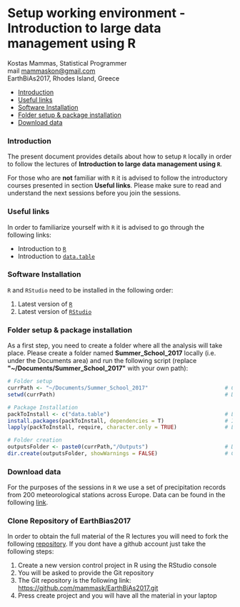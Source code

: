 Setup working environment - Introduction to large data management using R
================
Kostas Mammas, Statistical Programmer <br> mail <mammaskon@gmail.com> <br>
EarthBiAs2017, Rhodes Island, Greece

-   [Introduction](#introduction)
-   [Useful links](#useful-links)
-   [Software Installation](#software-installation)
-   [Folder setup & package installation](#folder-setup-package-installation)
-   [Download data](#download-data)

### Introduction

The present document provides details about how to setup `R` locally in order to follow the lectures of **Introduction to large data management using `R`**.

For those who are **not** familiar with `R` it is advised to follow the introductory courses presented in section **Useful links**. Please make sure to read and understand the next sessions before you join the sessions.

### Useful links

In order to familiarize yourself with `R` it is advised to go through the following links:

-   Introduction to [`R`](https://cran.r-project.org/doc/manuals/r-release/R-intro.pdf)
-   Introduction to [`data.table`](https://cran.r-project.org/web/packages/data.table/vignettes/datatable-intro.html)

### Software Installation

`R` and `RStudio` need to be installed in the following order:

1.  Latest version of [`R`](https://cran.r-project.org/bin/windows/base/)
2.  Latest version of [`RStudio`](https://www.rstudio.com/products/rstudio/download/)

### Folder setup & package installation

As a first step, you need to create a folder where all the analysis will take place. Please create a folder named **Summer\_School\_2017** locally (i.e. under the Documents area) and run the following script (replace **"~/Documents/Summer\_School\_2017"** with your own path):

``` r
# Folder setup
currPath <- "~/Documents/Summer_School_2017"                        # Current path
setwd(currPath)                                                     # Define working directory

# Package Installation
packToInstall <- c("data.table")                                    # List of packages to install
install.packages(packToInstall, dependencies = T)                   # Install packages
lapply(packToInstall, require, character.only = TRUE)               # Load packages

# Folder creation
outputsFolder <- paste0(currPath,"/Outputs")                        # Define outputs path
dir.create(outputsFolder, showWarnings = FALSE)                     # Create outputs
```

### Download data

For the purposes of the sessions in `R` we use a set of precipitation records from 200 meteorological stations across Europe. Data can be found in the following [link](https://github.com/mammask/EarthBiAs2017/tree/master/data).

### Clone Repository of EarthBias2017

In order to obtain the full material of the R lectures you will need to fork the following [repository](https://github.com/mammask/EarthBiAs2017). If you dont have a github account just take the following steps:

1. Create a new version control project in R using the RStudio console
2. You will be asked to provide the Git repository
3. The Git repository is the following link: https://github.com/mammask/EarthBiAs2017.git
4. Press create project and you will have all the material in your laptop



